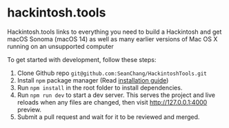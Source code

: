 # hackintosh.tools
 Hackintosh.tools links to everything you need to build a Hackintosh and get macOS Sonoma (macOS 14) as well as many earlier versions of Mac OS X running on an unsupported computer

To get started with development, follow these steps:

1. Clone Github repo `git@github.com:SeanChang/HackintoshTools.git`
2. Install `npm` package manager (Read [installation guide](https://docs.npmjs.com/downloading-and-installing-node-js-and-npm))
3. Run `npm install` in the root folder to install dependencies.
4. Run `npm run dev` to start a dev server. This serves the project and live reloads when any files are changed, then visit http://127.0.0.1:4000 preview.
5. Submit a pull request and wait for it to be reviewed and merged.
